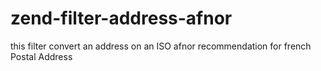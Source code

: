 # zend-filter-address-afnor

this filter convert an address on an ISO afnor recommendation for french Postal Address